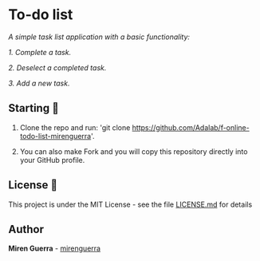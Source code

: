 # To-do list

_A simple task list application with a basic functionality:_

_1. Complete a task._

_2. Deselect a completed task._

_3. Add a new task._

## Starting 🚀

1. Clone the repo and run: 'git clone https://github.com/Adalab/f-online-todo-list-mirenguerra'.

2. You can also make Fork and you will copy this repository directly into your GitHub profile.

## License 📄

This project is under the MIT License - see the file [LICENSE.md](LICENSE.md) for details

## Author

**Miren Guerra** - [mirenguerra](https://github.com/mirenguerra)
